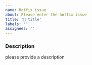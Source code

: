 ```yaml
---
name: Hotfix issue
about: Please enter the hotfix issue
title: '🐔 title'
labels: ''
assignees: ''
---
```


### Description

please provide a description
